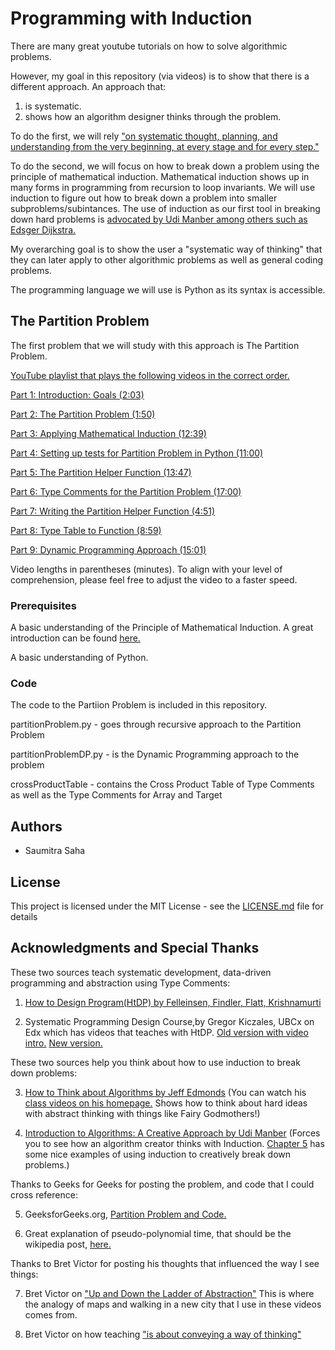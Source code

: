 
# Programming with Induction
There are many great youtube tutorials on how to solve algorithmic problems. 

However, my goal in this repository (via videos) is to show that there is a different approach. An approach that: 
1. is systematic. 
2. shows how an algorithm designer thinks through the problem.

To do the first, we will rely ["on systematic thought, planning, and understanding from the very beginning, at every stage and for every step."](http://www.ccs.neu.edu/home/matthias/HtDP2e/part_preface.html)

To do the second, we will focus on how to break down a problem using the principle of mathematical induction. Mathematical induction shows up in many forms in programming from recursion to loop invariants. We will use induction to figure out how to break down a problem into smaller subproblems/subintances. The use of induction as our first tool in breaking down hard problems is [advocated by Udi Manber among others such as Edsger Dijkstra.]((https://www.amazon.com/Introduction-Algorithms-Creative-Udi-Manber/dp/0201120372/ref=sr_1_1?s=digital-text&ie=UTF8&qid=1503354720&sr=8-1&keywords=udi+manber))     

My overarching goal is to show the user a "systematic way of thinking" that they can later apply to other algorithmic problems as well as general coding problems. 

The programming language we will use is Python as its syntax is accessible. 


## The Partition Problem

The first problem that we will study with this approach is The Partition Problem.

[YouTube playlist that plays the following videos in the correct order.](https://youtu.be/MXkYb-2MAoo?list=PLw03yoxefBVGYFnLZO-saICoq1rT2oIBd)

[Part 1: Introduction: Goals (2:03)](https://youtu.be/MXkYb-2MAoo?list=PLw03yoxefBVGYFnLZO-saICoq1rT2oIBd)

[Part 2: The Partition Problem (1:50)](https://youtu.be/_JogB4OQuJo?list=PLw03yoxefBVGYFnLZO-saICoq1rT2oIBd)

[Part 3: Applying Mathematical Induction (12:39)](https://youtu.be/eimW1y78WEE?list=PLw03yoxefBVGYFnLZO-saICoq1rT2oIBd)

[Part 4: Setting up tests for Partition Problem in Python (11:00)](https://youtu.be/G1PGLTD2xl4?list=PLw03yoxefBVGYFnLZO-saICoq1rT2oIBd)

[Part 5: The Partition Helper Function (13:47)](https://youtu.be/pyEZWvH7qPM?list=PLw03yoxefBVGYFnLZO-saICoq1rT2oIBd)

[Part 6: Type Comments for the Partition Problem (17:00)](https://youtu.be/Zu9T7eAyDWg?list=PLw03yoxefBVGYFnLZO-saICoq1rT2oIBd)

[Part 7: Writing the Partition Helper Function (4:51)](https://youtu.be/DOcL5eNn28Y?list=PLw03yoxefBVGYFnLZO-saICoq1rT2oIBd)

[Part 8: Type Table to Function (8:59)](https://youtu.be/OE77BhSf8XM?list=PLw03yoxefBVGYFnLZO-saICoq1rT2oIBd)

[Part 9: Dynamic Programming Approach (15:01)](https://youtu.be/UrV_PxL9KG0?list=PLw03yoxefBVGYFnLZO-saICoq1rT2oIBd)

Video lengths in parentheses (minutes). To align
with your level of comprehension, please feel free to adjust the
video to a faster speed.  


### Prerequisites

A basic understanding of the Principle of Mathematical Induction. A great introduction can be found [here.](https://youtu.be/KIHgHcIfq1Y)

A basic understanding of Python. 


### Code

The code to the Partiion Problem is included in this repository.

partitionProblem.py - goes through recursive approach to the Partition Problem

partitionProblemDP.py - is the Dynamic Programming approach to the problem

crossProductTable - contains the Cross Product Table of Type Comments as well as the Type Comments for Array and Target

## Authors

* Saumitra Saha

## License

This project is licensed under the MIT License - see the [LICENSE.md](LICENSE.md) file for details

## Acknowledgments and Special Thanks

These two sources teach systematic development, data-driven programming and abstraction using Type Comments:


1. [How to Design Program(HtDP) by Felleinsen, Findler, Flatt, Krishnamurti](http://www.ccs.neu.edu/home/matthias/HtDP2e/part_preface.html)

2. Systematic Programming Design Course,by Gregor Kiczales, 
UBCx on Edx which has videos that teaches with HtDP. [Old version with video intro.](https://stage.edx.org/course/how-code-systematic-program-design-part-ubcx-spd1x#!)
[New version.](https://www.edx.org/course/how-code-simple-data-ubcx-htc1x) 


These two sources help you think about how to use induction to break down problems:

3. [How to Think about Algorithms by Jeff Edmonds](https://www.amazon.com/Think-About-Algorithms-Jeff-Edmonds-ebook/dp/B00AKE1SIE)
    (You can watch his [class videos on his homepage.](http://www.eecs.yorku.ca/~jeff/courses/3101/syllabus/) Shows how to think about hard ideas with abstract thinking with things like Fairy Godmothers!)


4. [Introduction to Algorithms: A Creative Approach by Udi Manber](https://www.amazon.com/Introduction-Algorithms-Creative-Udi-Manber/dp/0201120372/ref=sr_1_1?s=digital-text&ie=UTF8&qid=1503354720&sr=8-1&keywords=udi+manber)
    (Forces you to see how an algorithm creator thinks with Induction. 
    [Chapter 5](https://github.com/haseebr/competitive-programming/blob/master/Materials/Introduction%20to%20Algorithms%20by%20Udi%20Manber.pdf) has some nice examples of using induction to creatively break down problems.)

Thanks to Geeks for Geeks for posting the problem, and code that I could cross reference:

5. GeeksforGeeks.org, [Partition Problem and Code.](http://www.geeksforgeeks.org/dynamic-programming-set-18-partition-problem/) 

6. Great explanation of pseudo-polynomial time, that should be the wikipedia post, [here.](https://stackoverflow.com/questions/19647658/what-is-pseudopolynomial-time-how-does-it-differ-from-polynomial-time)

Thanks to Bret Victor for posting his thoughts that influenced the way I see things:

7. Bret Victor on ["Up and Down the Ladder of Abstraction"](http://worrydream.com/#!2/LadderOfAbstraction) This is where the analogy of maps and walking in a new city that I use in these videos comes from.

8. Bret Victor on how teaching ["is about conveying a way of thinking"](http://worrydream.com/SomeThoughtsOnTeaching/)  
